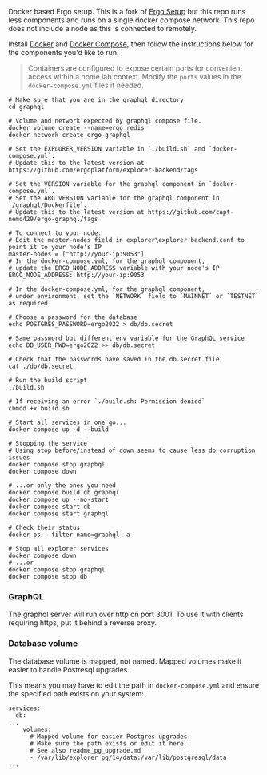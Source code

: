 Docker based Ergo setup. This is a fork of [Ergo Setup](https://github.com/abchrisxyz/ergo-setup) but this repo runs less components and runs on a single docker compose network. This repo does not include a node as this is connected to remotely.

Install [Docker](https://docs.docker.com/engine/install/) and [Docker Compose](https://docs.docker.com/compose/install/), then follow the instructions below for the components you'd like to run.

> Containers are configured to expose certain ports for convenient access within a home lab context. Modify the `ports` values in the `docker-compose.yml` files if needed.

```
# Make sure that you are in the graphql directory
cd graphql

# Volume and network expected by graphql compose file.
docker volume create --name=ergo_redis
docker network create ergo-graphql

# Set the EXPLORER_VERSION variable in `./build.sh` and `docker-compose.yml`.
# Update this to the latest version at https://github.com/ergoplatform/explorer-backend/tags

# Set the VERSION variable for the graphql component in `docker-compose.yml`.
# Set the ARG VERSION variable for the graphql component in `/graphql/Dockerfile`.
# Update this to the latest version at https://github.com/capt-nemo429/ergo-graphql/tags

# To connect to your node:
# Edit the master-nodes field in explorer\explorer-backend.conf to point it to your node's IP
master-nodes = ["http://your-ip:9053"]
# In the docker-compose.yml, for the graphql component,
# update the ERGO_NODE_ADDRESS variable with your node's IP
ERGO_NODE_ADDRESS: http://your-ip:9053

# In the docker-compose.yml, for the graphql component,
# under environment, set the `NETWORK` field to `MAINNET` or `TESTNET` as required

# Choose a password for the database
echo POSTGRES_PASSWORD=ergo2022 > db/db.secret

# Same password but different env variable for the GraphQL service
echo DB_USER_PWD=ergo2022 >> db/db.secret

# Check that the passwords have saved in the db.secret file
cat ./db/db.secret

# Run the build script
./build.sh

# If receiving an error `./build.sh: Permission denied`
chmod +x build.sh

# Start all services in one go...
docker compose up -d --build

# Stopping the service
# Using stop before/instead of down seems to cause less db corruption issues
docker compose stop graphql
docker compose down

# ...or only the ones you need
docker compose build db graphql
docker compose up --no-start
docker compose start db
docker compose start graphql

# Check their status
docker ps --filter name=graphql -a

# Stop all explorer services
docker compose down
# ...or
docker compose stop graphql
docker compose stop db
```

### GraphQL

The graphql server will run over http on port 3001. To use it with clients requiring https, put it behind a reverse proxy.

### Database volume

The database volume is mapped, not named. Mapped volumes make it easier to handle  Postresql upgrades.

This means you may have to edit the path in `docker-compose.yml` and ensure the specified path exists on your system:

```
services:
  db:
...
    volumes:
      # Mapped volume for easier Postgres upgrades.
      # Make sure the path exists or edit it here.
      # See also readme_pg_upgrade.md
      - /var/lib/explorer_pg/14/data:/var/lib/postgresql/data
...
```
